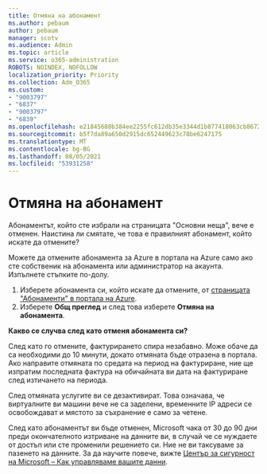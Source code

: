 ```yaml
---
title: Отмяна на абонамент
ms.author: pebaum
author: pebaum
manager: scotv
ms.audience: Admin
ms.topic: article
ms.service: o365-administration
ROBOTS: NOINDEX, NOFOLLOW
localization_priority: Priority
ms.collection: Adm_O365
ms.custom:
- "9003797"
- "6837"
- "9003797"
- "6839"
ms.openlocfilehash: e21845680b384ee2255fc612db35e3344d1b877418063cb86721964104239ac3
ms.sourcegitcommit: b5f7da89a650d2915dc652449623c78be6247175
ms.translationtype: MT
ms.contentlocale: bg-BG
ms.lasthandoff: 08/05/2021
ms.locfileid: "53931258"
---
```

# <a name="cancel-subscription"></a>Отмяна на абонамент

Абонаментът, който сте избрали на страницата "Основни неща", вече е отменен. Наистина ли смятате, че това е правилният абонамент, който искате да отмените?

Можете да отмените абонамента за Azure в портала на Azure само ако сте собственик на абонамента или администратор на акаунта. Изпълнете стъпките по-долу.

1. Изберете абонамента си, който искате да отмените, от [страницата "Абонаменти" в портала на Azure](https://ms.portal.azure.com/#blade/Microsoft_Azure_Billing/SubscriptionsBlade).
2. Изберете **Общ преглед** и след това изберете **Отмяна на абонамента**.

**Какво се случва след като отменя абонамента си?**

След като го отмените, фактурирането спира незабавно. Може обаче да са необходими до 10 минути, докато отмяната бъде отразена в портала. Ако направите отмяната по средата на период на фактуриране, ние ще изпратим последната фактура на обичайната ви дата на фактуриране след изтичането на периода.

След отмяната услугите ви се дезактивират. Това означава, че виртуалните ви машини вече не са заделени, временните IP адреси се освобождават и мястото за съхранение е само за четене.

След като абонаментът ви бъде отменен, Microsoft чака от 30 до 90 дни преди окончателното изтриване на данните ви, в случай че се нуждаете от достъп или сте променили решението си. Ние не ви таксуваме за пазенето на данните. За да научите повече, вижте [Център за сигурност на Microsoft – Как управляваме вашите данни](https://www.microsoft.com/trust-center/privacy/data-management#leave).

